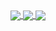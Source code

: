 
<a href="https://github.com/gregoriusjimmy/github-readme-stats">
  <img align="center" src="https://github-readme-stats.vercel.app/api?username=gregoriusjimmy&count_private=true&include_all_commits=true$show_icons=true&theme=rose_pine&layout=compact" />
</a>
<a href="https://github.com/gregoriusjimmy/github-readme-stats">
  <img align="center" src="https://github-readme-stats.vercel.app/api/top-langs/?username=gregoriusjimmy&layout=compact&theme=rose_pine" />
  <img align="center" src="https://github-readme-stats.vercel.app/api/wakatime?username=gregoriusjimmy&layout=compact&theme=rose_pine" />
</a>
<a href="https://github.com/gregoriusjimmy/github-readme-stats">
</a>
